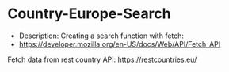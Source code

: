 # Country-Europe-Search

* Description:
Creating a search function with fetch:
* https://developer.mozilla.org/en-US/docs/Web/API/Fetch_API

Fetch data from rest country API:
https://restcountries.eu/
